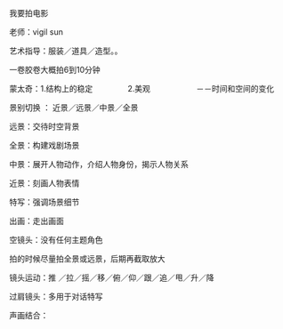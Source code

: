 我要拍电影

老师：vigil sun

艺术指导：服装／道具／造型。。

一卷胶卷大概拍6到10分钟

蒙太奇：1.结构上的稳定
               2.美观
                    －－时间和空间的变化

景别切换 ： 近景／远景／中景／全景

远景：交待时空背景

全景：构建戏剧场景

中景：展开人物动作，介绍人物身份，揭示人物关系

近景：刻画人物表情

特写：强调场景细节

出画：走出画面

空镜头：没有任何主题角色

拍的时候尽量拍全景或远景，后期再截取放大

镜头运动：推 ／拉／摇／移／俯／仰／跟／追／甩／升／降

过肩镜头：多用于对话特写

声画结合：